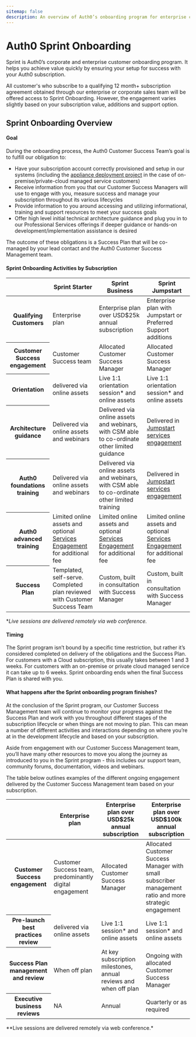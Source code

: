 ```yaml
---
sitemap: false
description: An overview of Auth0’s onboarding program for enterprise customers.
---
```


# Auth0 Sprint Onboarding

Sprint is Auth0’s corporate and enterprise customer onboarding program.  It helps you achieve value quickly by ensuring your setup for success with your Auth0 subscription.

All customer's who subscribe to a qualifying 12 month+ subscription agreement obtained through our enterprise or corporate sales team  will be offered access to Sprint Onboarding.  However, the engagement varies slightly based on your subscription value, additions and support option. 

## Sprint Onboarding Overview

#### Goal

During the onboarding process, the Auth0 Customer Success Team’s goal is to fulfill our obligation to:

* Have your subscription account correctly provisioned and setup in our systems (including the [appliance deployment project](/onboarding/appliance-sprint) in the case of on-premise/private-cloud managed service customers)
* Receive information from you that our Customer Success Managers will use to engage with you, measure success and manage your subscription throughout its various lifecycles
* Provide information to you around accessing and utilizing informational, training and support resources to meet your success goals
* Offer high level initial technical architecture guidance and plug you in to our Professional Services offerings if deeper guidance or hands-on development/implementation assistance is desired

The outcome of these obligations is a Success Plan that will be co-managed by your lead contact and the Auth0 Customer Success Management team.

#### Sprint Onboarding Activities by Subscription

<table class="table">
  <thead>
    <tr>
      <th></th>
      <th>Sprint Starter</th>
      <th>Sprint Business</th>
      <th>Sprint Jumpstart</th>
    </tr>
  </thead>
  <tbody>
      <tr>
      <th>Qualifying Customers</th>
      <td>Enterprise plan</td>
      <td>Enterprise plan over USD$25k annual subscription</td>
      <td>Enterprise plan with Jumpstart or Preferred Support additions</td>
    </tr>
    <tr>
      <th>Customer Success engagement</th>
      <td>Customer Success team</td>
      <td>Allocated Customer Success Manager</td>
      <td>Allocated Customer Success Manager</td>
    </tr>
    <tr>
      <th>Orientation</th>
      <td>delivered via online assets</td>
      <td>Live 1:1 orientation session* and online assets</td>
      <td>Live 1:1 orientation session* and online assets</td>
    </tr>
    <tr>
      <th>Architecture guidance</th>
      <td>Delivered via online assets and webinars</td>
      <td>Delivered via online assets and webinars, with CSM able to co-ordinate other limited guidance</td>
      <td>Delivered in <a href="/services/jumpstart">Jumpstart services engagement</a></td>
    </tr>
    <tr>
      <th>Auth0 foundations training</th>
      <td>Delivered via online assets and webinars</td>
      <td>Delivered via online assets and webinars, with CSM able to co-ordinate other limited training</td>
      <td>Delivered in <a href="/services/jumpstart">Jumpstart services engagement</a></td>
    </tr>
    <tr>
      <th>Auth0 advanced training</th>
      <td>Limited online assets and optional <a href="/services#educate">Services Engagement</a> for additional fee</td>
      <td>Limited online assets and optional <a href="/services#educate">Services Engagement</a> for additional fee</td>
      <td>Limited online assets and optional <a href="/services#educate">Services Engagement</a> for additional fee</td>
    </tr>
    <tr>
      <th>Success Plan</th>
      <td>Templated, self-serve. Completed plan reviewed with Customer Success Team</td>
      <td>Custom, built in consultation with Success Manager</td>
      <td>Custom, built in consultation with Success Manager</td>
    </tr>
  </tbody>
</table>

**Live sessions are delivered remotely via web conference.*

#### Timing

The Sprint program isn’t bound by a specific time restriction, but rather it’s considered completed on delivery of the obligations and the Success Plan.  For customers with a Cloud subscription, this usually takes between 1 and 3 weeks.  For customers with an on-premise or private cloud managed service it can take up to 6 weeks.  Sprint onboarding ends when the final Success Plan is shared with you.

#### What happens after the Sprint onboarding program finishes?

At the conclusion of the Sprint program, our Customer Success Management team will continue to monitor your progress against the Success Plan and work with you throughout different stages of the subscription lifecycle or when things are not moving to plan.  This can mean a number of different activities and interactions depending on where you’re at in the development lifecycle and based on your subscription.

Aside from engagement with our Customer Success Management team, you’ll have many other resources to move you along the journey as introduced to you in the Sprint program - this includes our support team, community forums, documentation, videos and webinars.

The table below outlines examples of the different ongoing engagement delivered by the Customer Success Management team based on your subscription.

<table class="table">
  <thead>
    <tr>
    <th></th>
      <th>Enterprise plan</th>
      <th>Enterprise plan over USD$25k annual subscription</th>
      <th>Enterprise plan over USD$100k annual subscription</th>
    </tr>
  </thead>
  <tbody>
      <tr>
      <th>Customer Success engagement</th>
      <td>Customer Success team, predominantly digital engagement</td>
      <td>Allocated Customer Success Manager</td>
      <td>Allocated Customer Success Manager with small subscriber management ratio and more strategic engagement</td>
    </tr>
    <tr>
      <th>Pre-launch best practices review</th>
      <td>delivered via online assets</td>
      <td>Live 1:1 session* and online assets</td>
      <td>Live 1:1 session* and online assets</td>
    </tr>
      <tr>
      <th>Success Plan management and review</th>
      <td>When off plan</td>
      <td>At key subscription milestones, annual reviews and when off plan</td>
      <td>Ongoing with allocated Customer Success Manager</td>
    </tr>
    <tr>
      <th>Executive business reviews</th>
      <td>NA</td>
      <td>Annual</td>
      <td>Quarterly or as required</td>
    </tr>
  </tbody>
</table>
**Live sessions are delivered remotely via web conference.*
